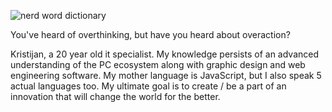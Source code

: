 ![nerd word dictionary](https://github.com/lazarevkristijan/lazarevkristijan/assets/133780727/4777c2c2-841a-4830-87c3-4f733b5892e6)

You've heard of overthinking, but have you heard about overaction?

Kristijan, a 20 year old it specialist. My knowledge persists of an advanced understanding of the PC ecosystem along with graphic design and web engineering software. My mother language is JavaScript, but I also speak 5 actual languages too. My ultimate goal is to create / be a part of an innovation that will change the world for the better.
